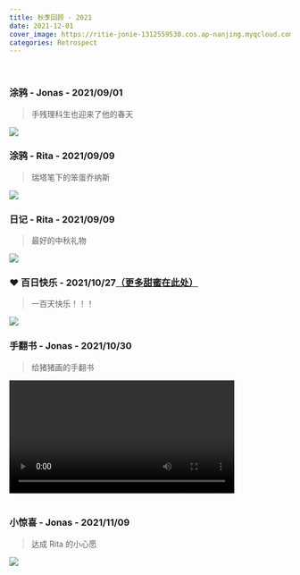 ```yaml
---
title: 秋季回顾 - 2021
date: 2021-12-01
cover_image: https://ritie-jonie-1312559530.cos.ap-nanjing.myqcloud.com/posts/20211201-cover.jpg
categories: Retrospect
---
```


<br>
<div>
    <img style="height: 0; width: 0" src="https://ritie-jonie-1312559530.cos.ap-nanjing.myqcloud.com/posts/20211201-cover.jpg" ></img>
</div>

### 涂鸦 - Jonas - 2021/09/01
<blockquote>
    <p>手残理科生也迎来了他的春天</p>
</blockquote>

![](https://ritie-jonie-1312559530.cos.ap-nanjing.myqcloud.com/posts/20211201-01.jpg)
<br>

### 涂鸦 - Rita - 2021/09/09
<blockquote>
    <p>瑞塔笔下的笨蛋乔纳斯</p>
</blockquote>

![](https://ritie-jonie-1312559530.cos.ap-nanjing.myqcloud.com/posts/20211201-02.jpg)
<br>

### 日记 - Rita - 2021/09/09
<blockquote>
    <p>最好的中秋礼物</p>
</blockquote>

![](https://ritie-jonie-1312559530.cos.ap-nanjing.myqcloud.com/posts/20211201-03.jpg)
<br>

### ❤ 百日快乐 - 2021/10/27[（更多甜蜜在此处）](https://ritie-jonie.xyz/2021/10/27/ceremony-100days/)
<blockquote>
    <p>一百天快乐！！！</p>
</blockquote>

![](https://ritie-jonie-1312559530.cos.ap-nanjing.myqcloud.com/posts/20211201-06.jpg)
<br>

### 手翻书 - Jonas - 2021/10/30
<blockquote>
    <p>给猪猪画的手翻书</p>
</blockquote>

<div class="container">
    <video width="80%" controls="controls" src="https://ritie-jonie-1312559530.cos.ap-nanjing.myqcloud.com/posts/20211201-04.mp4" type="video/mp4">
    </video>
</div>
<br>

### 小惊喜 - Jonas - 2021/11/09
<blockquote>
    <p>达成 Rita 的小心愿</p>
</blockquote>

![](https://ritie-jonie-1312559530.cos.ap-nanjing.myqcloud.com/posts/20211201-05.jpg)
<br>


